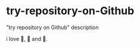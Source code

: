 try-repository-on-Github
========================

"try repository on Github" description

i love :apple:, :goat: and :dog:.
